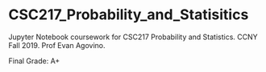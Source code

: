 # CSC217_Probability_and_Statisitics
Jupyter Notebook coursework for CSC217 Probability and Statistics.
CCNY Fall 2019.
Prof Evan Agovino.

Final Grade: A+
